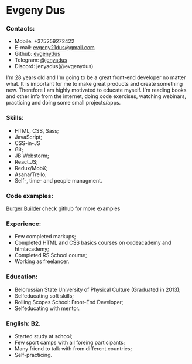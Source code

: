 # Evgeny Dus
### Contacts:
* Mobile: +375259272422
* E-mail: evgeny21dus@gmail.com
* Github: [evgenydus](https://github.com/evgenydus)
* Telegram: [@jenyadus](https://t.me/jenyadus)
* Discord: jenyadus(@evgenydus)
 
I'm 28 years old and I'm going to be a great front-end developer no matter what. It is important for me to make great products and create something new. Therefore I am highly motivated to educate myself. I'm reading books and other info from the internet, doing code exercises, watching webinars, practicing and doing some small projects/apps.

### Skills:
* HTML, CSS, Sass;
* JavaScript;
* CSS-in-JS
* Git; 
* JB Webstorm; 
* React.JS;
* Redux/MobX;
* Asana/Trello;
* Self-, time- and people managment.

### Code examples:
[Burger Builder](https://github.com/evgenydus/burger-builder)
check github for more examples

### Experience:
* Few completed markups; 
* Completed HTML and CSS basics courses on codeacademy and htmlacademy;
* Completed RS School course;
* Working as freelancer.

### Education:
* Belorussian State University of Physical Culture (Graduated in 2013);
* Selfeducating soft skills;
* Rolling Scopes School: Front-End Developer;
* Selfeducating with mentor.

### English: B2.
* Started study at school; 
* Few sport camps with all foreing participants;
* Many friend to talk with from different countries;
* Self-practicing.
